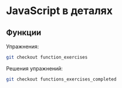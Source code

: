 # JavaScript в деталях

## Функции

Упражнения:

```sh
git checkout function_exercises
```

Решения упражнений:

```sh
git checkout functions_exercises_completed
```

